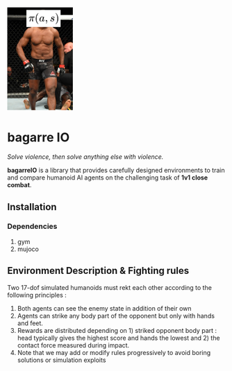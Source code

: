 <h1>
  <a href="#"><img alt="banner" src="miniature.jpg" width="30%"/></a>
</h1>

# bagarre IO

_Solve violence, then solve anything else with violence._

**bagarreIO** is a library that provides carefully designed environments to train and compare humanoid AI agents on the challenging task of **1v1 close combat**.

## Installation

### Dependencies
1. gym
2. mujoco

## Environment Description & Fighting rules

Two 17-dof simulated humanoids must rekt each other according to the following principles : 

1. Both agents can see the enemy state in addition of their own
2. Agents can strike any body part of the opponent but only with hands and feet.
3. Rewards are distributed depending on 1) striked opponent body part : head typically gives the highest score and hands the lowest and 2) the contact force measured during impact.
4. Note that we may add or modify rules progressively to avoid boring solutions or simulation exploits
